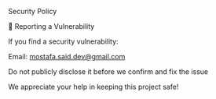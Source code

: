 Security Policy

📧 Reporting a Vulnerability

If you find a security vulnerability:

Email: mostafa.said.dev@gmail.com

Do not publicly disclose it before we confirm and fix the issue

We appreciate your help in keeping this project safe!